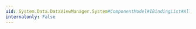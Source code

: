 ```yaml
---
uid: System.Data.DataViewManager.System#ComponentModel#IBindingList#AllowNew
internalonly: False
---
```

